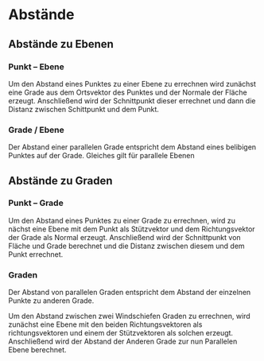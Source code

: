 # Abstände

## Abstände zu Ebenen

### Punkt – Ebene

Um den Abstand eines Punktes zu einer Ebene zu errechnen wird zunächst eine Grade aus dem Ortsvektor des Punktes und der Normale der Fläche erzeugt. Anschließend wird der Schnittpunkt dieser errechnet und dann die Distanz zwischen Schittpunkt und dem Punkt.

### Grade / Ebene

Der Abstand einer parallelen Grade entspricht dem Abstand eines belibigen Punktes auf der Grade. Gleiches gilt für parallele Ebenen

## Abstände zu Graden

### Punkt – Grade

Um den Abstand eines Punktes zu einer Grade zu errechnen, wird zu nächst eine Ebene mit dem Punkt als Stützvektor und dem Richtungsvektor der Grade als Normal erzeugt. Anschließend wird der Schnittpunkt von Fläche und Grade berechnet und die Distanz zwischen diesem und dem Punkt errechnet.

### Graden

Der Abstand von parallelen Graden entspricht dem Abstand der einzelnen Punkte zu anderen Grade.

Um den Abstand zwischen zwei Windschiefen Graden zu errechnen, wird zunächst eine Ebene mit den beiden Richtungsvektoren als richtungsvektoren und einem der Stützvektoren als solchen erzeugt.  
Anschließend wird der Abstand der Anderen Grade zur nun Parallelen Ebene berechnet.
